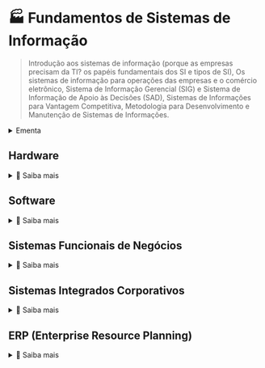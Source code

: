 # 🏭 Fundamentos de Sistemas de Informação

> Introdução aos sistemas de informação (porque as empresas precisam da TI? os papéis fundamentais dos SI e tipos de SI), Os sistemas de informação para operações das empresas e o comércio eletrônico, Sistema de Informação Gerencial (SIG) e Sistema de Informação de Apoio às Decisões (SAD), Sistemas de Informações para Vantagem Competitiva, Metodologia para Desenvolvimento e Manutenção de Sistemas de Informações.

<details>
  <summary>Ementa</summary>


> ### Objetivo geral
> Formar um entendimento básico do valor e uso dos sistemas de informação para operações das empresas, a tomada de decisão gerencial e obtenção de vantagem estratégica.

> ### Objetivos específicos
> * Abordar uma perspectiva teórica e prática dos diversos usos de Sistemas de Informação na empresa e a aplicação de seus princípios ao gerenciamento de negócios
> * Apresentar um quadro conceitual focando o conhecimento necessário à utilização eficaz de SI na Organização.
> * Traçar um referencial teórico que organiza o conhecimento necessário ao gerente usuário de Sistemas de Informação em seis áreas principais: Conceitos Básicos, Tecnologia, Processos de Desenvolvimento, Aplicações Comerciais e Estratégias Gerenciais.

#### 1. Introdução aos Sistemas de Informação nas Empresas  

* A Importância para as Empresas da TIC (Tecnologias de Informação e da Comunicação), Os papéis fundamentais dos SI, A internet e os negócios, Globalização e TIC.

* Fundamentos dos Sistemas de Informação: Conceito de Sistemas, Componentes de um SI, Recursos dos Sistemas de Informação, Atividades dos Sistemas de Informação, Tipos de Sistemas de Informação.

#### 2. Os sistemas de informação para operações das empresas e o comércio eletrônico

* Como as empresas usam Sistemas de informação (SI nos negócios), Integração dos Sistemas de Informações na Empresa, Sistemas de Informação de Marketing, Sistemas de Informação da Produção, Sistemas de Informação de Pessoal (RH), Sistemas de Informação Contábil, Sistemas de Informação Financeira,

* Fundamentos do Comércio Eletrônico: Introdução, Comércio Empresa - Consumidor (B2C), Comércio Empresa-a-Empresa (B2B), Processamento de Transações On-line, Sistemas de Informações Colaborativos, Segurança na Internet.

#### 3. Sistema de Informação Gerencial (SIG) e Sistema de Informação de Apoio à Decisão (SAD)

* Sistemas de Informação Gerencial (principais características), Processamento Analítico On-line (OLAP), Sistemas de Apoio à Decisão, Utilizando SAD’s, Sistemas de Informação Executiva.  

* Tecnologia de Inteligência Artificial (AI) nos Negócios, Domínios da Inteligência Artificial (Ciência Cognitiva, Robótica e Interfaces Naturais – reconhecimento de voz, interfaces multisensoriais, realidade virtual).

#### 4. Sistemas de Informações para Vantagem Competitiva

* Conceitos de Vantagem Estratégica, Papéis Estratégicos para os Sistemas de Informação, Sistemas de Informações Estratégicos.

* Uso estratégico da TIC, Gestão da Qualidade através da TIC, Negócios Virtuais como Vantagem Estratégica, Gestão do Conhecimento, Desafios dos SI Estratégicos

#### 5. Metodologia para Desenvolvimento e Manutenção de Sistemas de Informação

* A Abordagem Sistêmica, O Ciclo de Desenvolvimento de Sistemas, Análise de Sistemas, Projeto de Sistemas, Desenvolvimento pelo Usuário Final, Implantação de Sistemas, Manutenção de Sistemas .

* Implantando a Mudança nas Empresas com a TI, Administrando a Mudança Organizacional, Avaliando Hardware, Software e Serviços.

</details>


## Hardware
<details>
    <summary>🧵 Saiba mais</summary>

### 📑 Componentes e Recursos dos Sistemas de Informação: Hardware.
> Desenvolver um mapa conceitual: 
> * A atividade poderá ser feita em equipe, com no máximo 3 alunos, sendo livre o aplicativo a ser utilizado, ou mesmo, manuscrito.
> * O mapa será utilizado pela equipe para outra atividade.

#### Bibliografia a critério do aluno ou equipe, como sugestão:
  - [x] Princípios de Sistemas de Informação - Tradução da 11ª edição da norte-americana Ralph M. Stair | George W. Reynolds.  
  - [ ] O’Brien, James A. Administração de sistemas de informação- 15. ed.  – Porto Alegre : AMGH, 2013.
  
  >
  > Estes, entre outros, disponíveis na Minha Biblioteca.
  >

#### Mapamental  → [RESUMO](https://github.com/jsvitor/fsi-bsi-ufrpe/blob/main/mindmaps/fsi-markmap.md) | [MARKMAP]()

</details>



## Software

<details>

<summary>🧵 Saiba mais</summary>

  
### 📑 Componentes e Recursos dos Sistemas de Informação: software.

> Desenvolver um mapa conceitual
> * A atividade poderá ser feita em equipe, com no máximo 3 alunos, sendo livre o aplicativo a ser utilizado, ou mesmo, manuscrito.
> * O mapa será utilizado pela equipe para outra atividade. - A equipe poderá escolher um dos grupos de conteúdo abaixo:

#### CONTEÚDO 01:

- [ ] Saas (Definição) - Pags. (221 a 227)
- [ ] Saas (Funcionamento) e (software on-premises/ em nuvem) - Pags. (228 a 238)

>
> #### **Bibliografia**:
>Infraestrutura de TI / Diego César Batista Mariano... [et al.] ; revisão técnica: >Adriano Vogel e Gisele Lozada. – Porto Alegre : SAGAH, 2020. ISBN 978->65-5690-020-9 1. Informática – Ciência e tecnologia – Infraestrutura – Rede de computadores. I. Mariano, Diego César Batista.
>

<hr/>

#### CONTEÚDO 02:

- [ ] Software de Computador - Pags. ((80 a 89) e (94 a 98))

> #### **Bibliografia**:
> Gordon, Steven R. Sistemas de informação : uma abordagem gerencial / Steven R. Gordon, Judith R. Gordon ; tradução Oscar Rudy Kronmeyer Filho ; revisão técnica Sandra Regina Holanda Mariano. - [Reimpr.]. - Rio de Janeiro : LTC, 2013.Tradução de: Information systems : a management approach, 3rd ed ISBN 978-85-216-1479-1

<hr/>

#### CONTEÚDO 03:

- [x] Software de Sistemas e Aplicativo - Páginas 156 à 184  

> #### **Bibliografia**:
> Princípios de Sistemas de Informação, Ralph M. Stair e George W. Reynolds Tradução da 11a edição norte-americana 3a edição Brasileira.


<hr/>  

A bibliografia é dada como sugestão, mas, independente da que usarem, especifiquem no trabalho.

  
</details>


## Sistemas Funcionais de Negócios

<details>

  <summary>🧵 Saiba mais</summary>

</details>


## Sistemas Integrados Corporativos

<details>

  <summary>🧵 Saiba mais</summary>

</details>

<!-- * * * insere uma linha -->

## ERP (Enterprise Resource Planning)
<details>
    <summary>🧵 Saiba mais</summary>

#### 📑 ATIVIDADE
> **Considerando que:**  
> - Os Sistemas Integrados de Gestão Organizacional, conhecidos como ERP (_Enterprise Resource Planning),_ e que suas implantações demandam não só mudanças tecnológicas, mas processuais e grande investimentos financeiros, **solicito:**  

***
  
- [ ] 1. Efetuar uma pesquisa exploratória das questões envolvidas nas decisões tomadas para a implementar um ERP. Pode ser uma exploração conceitual ou apresentação de um estudo de caso específico em uma organização.  

***

**OU** 

***
- [ ] 2. Apresentar um ERP já comercialmente utilizado, seus conceitos básicos e das áreas que atendem (normalmente apresentadas por módulos que podem ser implementados gradualmente).  
***

> **OBSERVAÇÕES:**  
> - A pesquisa pode ser feita individualmente ou em grupo (não necessariamente os mesmos das atividades passadas).  
> - Com esta atividade encerramos a 1. VA.  
> - A pesquisa é exploratória, ainda continuaremos o estudo dos sistemas integrados.

</details>

